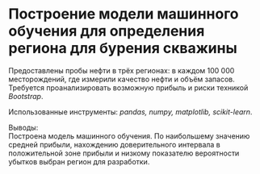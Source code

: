 # Построение модели машинного обучения для определения региона для бурения скважины
Предоставлены пробы нефти в трёх регионах: в каждом 100 000 месторождений, где измерили качество нефти и объём запасов. Требуется проанализировать возможную прибыль и риски техникой *Bootstrap*.<br>

Использованные инструменты: *pandas, numpy, matplotlib, scikit-learn*.<br>

Выводы:<br>
Построена модель машинного обучения. По наибольшему значению средней прибыли, нахождению доверительного интервала в положительной зоне прибыли и низкому показателю вероятности убытков выбран регион для разработки.
